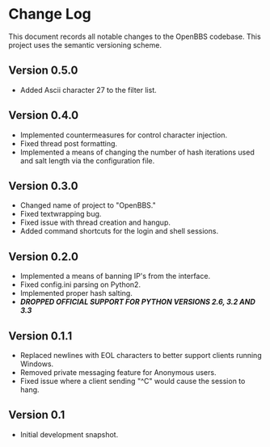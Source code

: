Change Log
==========
This document records all notable changes to the OpenBBS codebase.
This project uses the semantic versioning scheme.


**Version 0.5.0**
-----------------
* Added Ascii character 27 to the filter list.


**Version 0.4.0**
-----------------
* Implemented countermeasures for control character injection.
* Fixed thread post formatting.
* Implemented a means of changing the number of hash iterations used and salt length via the configuration file.


**Version 0.3.0**
-----------------
* Changed name of project to "OpenBBS."
* Fixed textwrapping bug.
* Fixed issue with thread creation and hangup.
* Added command shortcuts for the login and shell sessions.


**Version 0.2.0**
-----------------
* Implemented a means of banning IP's from the interface.
* Fixed config.ini parsing on Python2.
* Implemented proper hash salting.
* **_DROPPED OFFICIAL SUPPORT FOR PYTHON VERSIONS 2.6, 3.2 AND 3.3_**


**Version 0.1.1**
---------------
* Replaced newlines with EOL characters to better support clients running Windows.
* Removed private messaging feature for Anonymous users.
* Fixed issue where a client sending "^C" would cause the session to hang.


**Version 0.1**
---------------
* Initial development snapshot.
